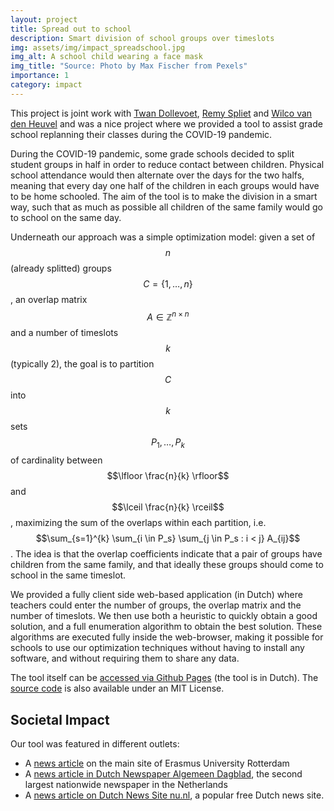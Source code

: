 ```yaml
---
layout: project
title: Spread out to school
description: Smart division of school groups over timeslots
img: assets/img/impact_spreadschool.jpg
img_alt: A school child wearing a face mask
img_title: "Source: Photo by Max Fischer from Pexels"
importance: 1
category: impact
---
```


This project is joint work with [Twan Dollevoet](https://www.erim.eur.nl/people/twan-dollevoet/),
[Remy Spliet](https://www.erim.eur.nl/people/remy-spliet/)
and [Wilco van den Heuvel](https://www.erim.eur.nl/people/wilco-van-den-heuvel/)
 and was a nice project where we provided a tool to assist grade school replanning their classes
 during the COVID-19 pandemic.

During the COVID-19 pandemic, some grade schools decided to split student groups in half in order
to reduce contact between children. Physical school attendance would then alternate over the
days for the two halfs, meaning that every day one half of the children in each groups would
have to be home schooled. The aim of the tool is to make the division in a smart way, such
that as much as possible all children of the same family would go to school on the same day.

Underneath our approach was a simple optimization model:
given a set of $$n$$ (already splitted) groups $$C = \{1, \dots, n\}$$,
an overlap matrix $$A \in \mathbb{Z}^{n \times n}$$ and a number of timeslots $$k$$ (typically 2),
the goal is to partition $$C$$ into $$k$$ sets $$P_1, \dots, P_k$$ of cardinality between
$$\lfloor \frac{n}{k} \rfloor$$ and $$\lceil \frac{n}{k} \rceil$$,
maximizing the sum of the overlaps within each partition,
i.e. $$\sum_{s=1}^{k} \sum_{i \in P_s} \sum_{j \in P_s : i < j} A_{ij}$$.
The idea is that the overlap coefficients indicate that a pair of groups have children from the same
family, and that ideally these groups should come to school in the same timeslot.

We provided a fully client side web-based application (in Dutch) where teachers could enter
the number of groups, the overlap matrix and the number of timeslots. We then use both
a heuristic to quickly obtain a good solution, and a full enumeration algorithm to obtain
the best solution. These algorithms are executed fully inside the web-browser,
making it possible for schools to use our optimization techniques without having to
install any software, and without requiring them to share any data.

The tool itself can be [accessed via Github Pages](https://econometricinstitute.github.io/VerspreidNaarSchool/)
(the tool is in Dutch). The [source code](https://github.com/EconometricInstitute/VerspreidNaarSchool)
is also available under an MIT License. 

## Societal Impact

Our tool was featured in different outlets:

* A [news article](https://www.eur.nl/en/news/spread-out-school-tool-helps-primary-schools-and-parents-corona-proof-lesson-scheme) on the main site of Erasmus University Rotterdam
* A [news article in Dutch Newspaper Algemeen Dagblad](https://www.ad.nl/rotterdam/praktisch-en-coronaproof-lesrooster-met-slimmigheidje-rotterdamse-econometristen~a60ac96e/), the second largest nationwide newspaper in the Netherlands
* A [news article on Dutch News Site nu.nl](https://www.nu.nl/rotterdam/6116500/coronaproof-rooster-op-scholen-rotterdam-door-hulp-econometristen.html), a popular free Dutch news site.